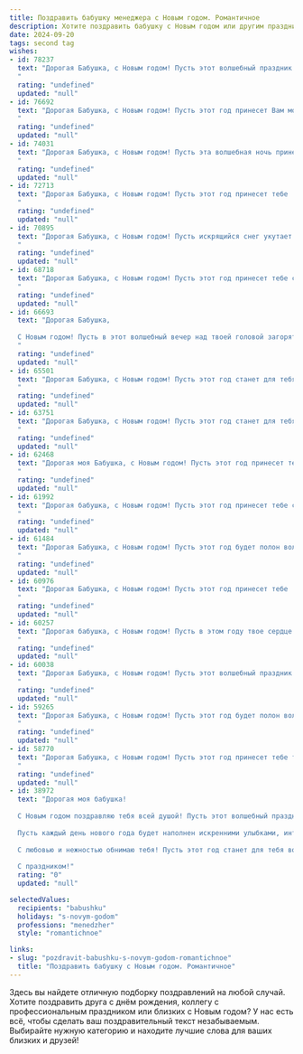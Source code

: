 ```yaml
---
title: Поздравить бабушку менеджера с Новым годом. Романтичное
description: Хотите поздравить бабушку с Новым годом или другим праздником? Наш ИИ создаст незабываемое поздравление, а вы обязательно выделитесь среди других.  
date: 2024-09-20
tags: second tag
wishes:
- id: 78237
  text: "Дорогая Бабушка, с Новым годом! Пусть этот волшебный праздник принесет тебе море радости, тепла и любви! Желаю, чтобы твоя жизнь была полна ярких событий и приятных сюрпризов, как новогодняя елка сияющими гирляндами. Будь здорова, счастлива и окружена любовью близких. Пусть твоя работа менеджера приносит тебе только удовлетворение и успех!
  "
  rating: "undefined"
  updated: "null"
- id: 76692
  text: "Дорогая Бабушка, с Новым годом! Пусть этот год принесет Вам море любви, счастья, добра и, конечно же, успехов в Вашей работе менеджера. Пусть каждая сделка будет удачной, а клиенты – благодарными. Здоровья Вам крепкого, улыбки сияющей,  и пусть все Ваши мечты в новом году исполнятся!
  "
  rating: "undefined"
  updated: "null"
- id: 74031
  text: "Дорогая Бабушка, с Новым годом! Пусть эта волшебная ночь принесет тебе уют, тепло и множество приятных моментов. Ты — настоящая волшебница, которая всегда умеет создать праздничную атмосферу. Спасибо за твою любовь, заботу и мудрость. Желаю тебе крепкого здоровья, исполнения всех желаний и чтобы Новый год стал началом нового, счастливого этапа в твоей жизни!
  "
  rating: "undefined"
  updated: "null"
- id: 72713
  text: "Дорогая Бабушка, с Новым годом! Пусть этот год принесет тебе  радость, любовь и множество сказочных моментов.  Пусть каждая снежинка искрится счастьем, а каждый миг наполнен теплом и уютом.  Желаю тебе крепкого здоровья,  радости,  успехов  и  много-много  улыбок.  С любовью, твой(твоя) Менеджер.
  "
  rating: "undefined"
  updated: "null"
- id: 70895
  text: "Дорогая Бабушка, с Новым годом! Пусть искрящийся снег укутает тебя теплом и уютом, а праздничная атмосфера наполнит дом радостью и любовью. Желаю, чтобы наступающий год стал для тебя временем волшебных мгновений, ярких эмоций и безграничного счастья! Пусть твоя управленческая мудрость и харизма продолжают вдохновлять всех вокруг. С Новым годом, моя любимая Бабушка!
  "
  rating: "undefined"
  updated: "null"
- id: 68718
  text: "Дорогая Бабушка, с Новым годом! Пусть этот год принесет тебе столько же тепла и уюта, сколько ты даришь своим близким. Пусть каждый день будет наполнен радостными встречами, нежными объятиями и искрящейся радостью. Оставайся такой же мудрой, заботливой и прекрасной, как всегда!
  "
  rating: "undefined"
  updated: "null"
- id: 66693
  text: "Дорогая Бабушка,
  
  С Новым годом! Пусть в этот волшебный вечер над твоей головой загорятся миллионы звезд, а в сердце поселится покой и радость. Пусть Новый год принесет тебе новые мечты, исполнения желаний и много-много прекрасных мгновений,  которые ты проведешь в окружении любящих тебя людей.  С Новым годом, Бабушка!
  "
  rating: "undefined"
  updated: "null"
- id: 65501
  text: "Дорогая Бабушка, с Новым годом! Пусть этот год станет для тебя временем волшебства, радости и исполнения желаний. Пусть каждый день будет наполнен любовью близких, а сердце — теплом и уютом. Спасибо за твою нежность, заботу и мудрость.  Будь здорова, счастлива и всегда молода душой.
  "
  rating: "undefined"
  updated: "null"
- id: 63751
  text: "Дорогая Бабушка, с Новым годом! Пусть этот год станет для тебя волшебным, полным приятных сюрпризов, радостных встреч и нежных моментов. Пусть твоя душа всегда будет светла, а сердце - полно любви!
  "
  rating: "undefined"
  updated: "null"
- id: 62468
  text: "Дорогая моя Бабушка, с Новым годом! Пусть этот год принесет тебе столько же тепла и любви, сколько ты даришь нам всем. Как менеджер, ты управляешь своим временем с мудростью и внимательностью, а в нашей жизни -  с такой же нежностью и заботой. Пусть каждый день будет наполнен радостными моментами, а Новый год станет началом новой, прекрасной главы в твоей жизни!
  "
  rating: "undefined"
  updated: "null"
- id: 61992
  text: "Дорогая бабушка, с Новым годом! Пусть этот год принесет тебе столько же  радости, тепла и любви, сколько ты даришь нам каждый день. Пусть твоя  жизнь будет наполнена яркими красками, а душа – светлыми  мечтами.
  "
  rating: "undefined"
  updated: "null"
- id: 61484
  text: "Дорогая Бабушка, с Новым годом! Пусть этот год будет полон волшебных моментов, душевного тепла и радости, как свет праздничной елки. Пусть все желания исполнятся, а в сердце всегда будет царить мир и любовь. Счастья тебе, моя дорогая, и долгих лет жизни!
  "
  rating: "undefined"
  updated: "null"
- id: 60976
  text: "Дорогая Бабушка, с Новым годом! Пусть этот год принесет тебе  волшебство и  радость, как  искрящийся  снег  на  новогодней  ёлке. Пусть он будет  наполнен  теплотой  родных  сердец  и  сладким  вкусом  новогодних  праздников.  Будь  здорова,  счастлива  и  любима!
  "
  rating: "undefined"
  updated: "null"
- id: 60257
  text: "Дорогая бабушка, с Новым годом! Пусть в этом году твое сердце будет согрето любовью, а душа наполнится радостью и теплом. Пусть каждый день будет полон волшебных моментов, как блеск праздничных огней, а мечты исполняются легко, словно снежинки на ветру.
  "
  rating: "undefined"
  updated: "null"
- id: 60038
  text: "Дорогая Бабушка, с Новым годом! Пусть этот волшебный праздник принесет в твою жизнь столько же тепла и света, сколько ты даришь любви и заботы всем, кто тебя окружает. Пусть каждый день твоего нового года будет полон радости, новых открытий и, конечно же, приятных сюрпризов!
  "
  rating: "undefined"
  updated: "null"
- id: 59265
  text: "Дорогая Бабушка, с Новым годом! Пусть этот год будет полон волшебства, как снежинки, падающие под бой курантов,  и теплых, как домашний чай, встреч с любимыми. Пусть работа менеджера приносит тебе только радость и успех, а дома тебя ждет уют и любовь. Счастья тебе, любимая Бабушка!
  "
  rating: "undefined"
  updated: "null"
- id: 58770
  text: "Дорогая Бабушка, с Новым годом! Пусть этот год принесет тебе только радость и любовь, как новогодняя елка - сияние и тепло. Пусть каждый день будет наполнен приятными сюрпризами, а твои заботливые руки всегда будут окружены вниманием и душевным теплом. Желаю тебе крепкого здоровья, чтобы ты всегда могла радоваться жизни и дарить свой свет всем, кто рядом!
  "
  rating: "undefined"
  updated: "null"
- id: 38972
  text: "Дорогая моя бабушка!
  
  С Новым годом поздравляю тебя всей душой! Пусть этот волшебный праздник принесет в твой дом радость, счастье и тепло. Ты — как яркая звезда, освещающая наши жизни своей заботой и любовью.
  
  Пусть каждый день нового года будет наполнен искренними улыбками, интересными событиями и вдохновляющими моментами. Желаю здоровья и благополучия, а также исполнения самых заветных желаний. Ты — настоящий менеджер нашей семьи, заботишься о каждом, как о драгоценном сокровище.
  
  С любовью и нежностью обнимаю тебя! Пусть этот год станет для тебя волшебным и особенным.
  
  С праздником!"
  rating: "0"
  updated: "null"

selectedValues:
  recipients: "babushku"
  holidays: "s-novym-godom"
  professions: "menedzher"
  style: "romantichnoe"

links:
- slug: "pozdravit-babushku-s-novym-godom-romantichnoe"
  title: "Поздравить бабушку с Новым годом. Романтичное"
---
```


Здесь вы найдете отличную подборку поздравлений на любой случай. 
Хотите поздравить друга с днём рождения, коллегу с профессиональным праздником или близких с Новым годом? У нас есть всё, чтобы сделать ваш поздравительный текст незабываемым. Выбирайте нужную категорию и находите лучшие слова для ваших близких и друзей!
